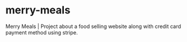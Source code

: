 # merry-meals
 Merry Meals | Project about a food selling website along with credit card payment method using stripe.
